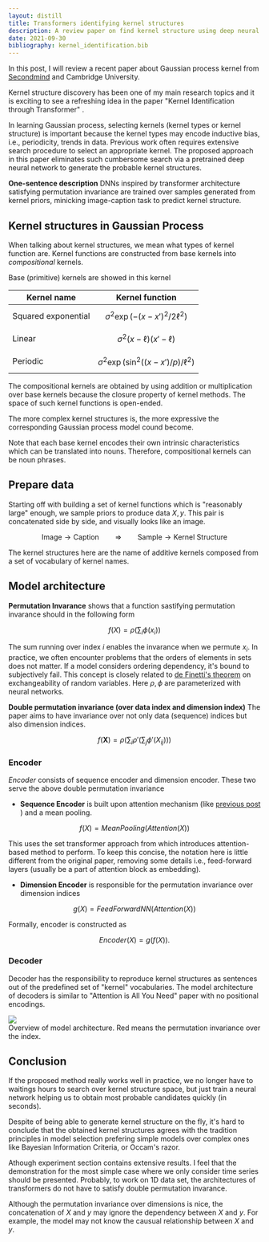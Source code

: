 ```yaml
---
layout: distill
title: Transformers identifying kernel structures
description: A review paper on find kernel structure using deep neural network
date: 2021-09-30
bibliography: kernel_identification.bib
---
```


In this post, I will review a recent paper <d-cite key="kernel_identification"></d-cite> about Gaussian process kernel from <a href="https://www.secondmind.ai/">Secondmind</a> and Cambridge University.

Kernel structure discovery has been one of my main research topics <d-cite key="ICML2016,ICML2019, AAAI2021"> </d-cite> and it is exciting to see a refreshing idea in the paper "Kernel Identification through Transformer" <d-cite key="kernel_identification"></d-cite>. 

In learning Gaussian process, selecting kernels (kernel types or kernel structure) is important because the kernel types may encode inductive bias, i.e., periodicity, trends in data. Previous work often requires extensive search procedure to select an appropriate kernel. The proposed approach in this paper <d-cite key="kernel_identification"></d-cite> eliminates such cumbersome search via a pretrained deep neural network to generate the probable kernel structures. 



**One-sentence description** DNNs inspired by transformer architecture satisfying permutation invariance are trained over samples generated from kernel priors, minicking image-caption task to predict kernel structure.

## Kernel structures in Gaussian Process

When talking about kernel structures, we mean what types of kernel function are. Kernel functions are constructed from base kernels into *compositional* kernels.

Base (primitive) kernels are showed in this kernel

| Kernel name | Kernel function |
|-------------|-----------------|
|       Squared exponential      |       $$\sigma^2 \exp(-(x-x')^2/2\ell^2)$$         |
|        Linear     |     $$\sigma^2 (x - \ell) (x' - \ell)$$            |
|         Periodic    |       $$\sigma^2 \exp (\sin^2((x-x')/p)/\ell^2)$$          |

The compositional kernels are obtained by using addition or multiplication over base kernels because the closure property of kernel methods. The space of such kernel functions is open-ended. 

The more complex kernel structures is, the more expressive the corresponding Gaussian process model cound become. 

Note that each base kernel encodes their own intrinsic characteristics which can be translated into nouns. Therefore, compositional kernels can be noun phrases. 

## Prepare data
Starting off with building a set of kernel functions which is "reasonably large" enough, we sample priors to produce data $X, y$. This pair is concatenated side by side, and visually looks like an image. 

$$
\text{Image} \to \text{Caption}   \qquad \Rightarrow  \qquad \text{Sample} \to \text{Kernel Structure}
$$

The kernel structures here are the name of additive kernels composed from a set of vocabulary of kernel names. 

## Model architecture

**Permutation Invarance** <d-cite key="deep_sets"> </d-cite> shows that a function sastifying permutation invarance should in the following form

$$
f(X) = \rho\left(\sum_i \phi(x_i) \right)
$$

The sum running over index $i$ enables the invarance when we permute $x_i$. In practice, we often encounter problems that the orders of elements in sets does not matter. If a model considers ordering dependency, it's bound to subjectively fail. This concept is closely related to <a href="https://en.wikipedia.org/wiki/De_Finetti%27s_theorem">de Finetti's theorem</a> on exchangeability of random variables. Here $\rho, \phi$ are parameterized with neural networks.

**Double permutation invariance (over data index and dimension index)** The paper aims to have invariance over  not only data (sequence) indices but also dimension indices.

$$
f(\mathbf{X}) = \rho\left( \sum_i \rho' \left(\sum_j \phi'(X_{ij})\right) \right)
$$

### Encoder
*Encoder* consists of sequence encoder and dimension encoder. These two serve the above double permutation invariance

 + **Sequence Encoder** is built upon attention mechanism (like <a href="https://anh-tong.github.io/blog/2021/performer/"> previous post </a>) and a mean pooling. 

 $$
 f(X) = MeanPooling(Attention(X))
 $$

This uses the set transformer approach from<d-cite key="set_transformers"></d-cite> which introduces attention-based method to perform. To keep this concise, the notation here is little different from the original paper, removing some details i.e., feed-forward layers (usually be a part of attention block as embedding). 

 + **Dimension Encoder** is responsible for the permutation invariance over dimension indices

 $$
 g(X) = FeedForwardNN(Attention(X))
 $$

Formally, encoder is constructed as

 $$Encoder(X) = g(f(X)).$$

### Decoder
Decoder has the responsibility to reproduce kernel structures as sentences out of the predefined set of "kernel" vocabularies. The model architecture of decoders is similar to "Attention is All You Need" paper <d-cite key="attention"> </d-cite> with no positional encodings.

<div>
    <img class="center" src="{{ site.baseurl }}/assets/img/kernel_transformer.jpg">
</div>

<div class="caption">
Overview of model architecture. Red means the permutation invariance over the index.
</div>


## Conclusion

If the proposed method really works well in practice, we no longer have to waitings hours to search over kernel structure space, but just train a neural network helping us to obtain most probable candidates quickly (in seconds).

Despite of being able to generate kernel structure on the fly, it's hard to conclude that the obtained kernel structures agrees with the tradition principles in model selection prefering simple models over complex ones like Bayesian Information Criteria, or Occam's razor. 

Athough experiment section contains extensive results. I feel that the demonstration for the most simple case where we only consider time series should be presented. Probably, to work on 1D data set, the architectures of transformers do not have to satisfy double permutation invarance.

Although the permutation invariance over dimensions is nice, the concatenation of $X$ and $y$ may ignore the dependency between $X$ and $y$. For example, the model may not know the causual relationship between $X$ and $y$. 
